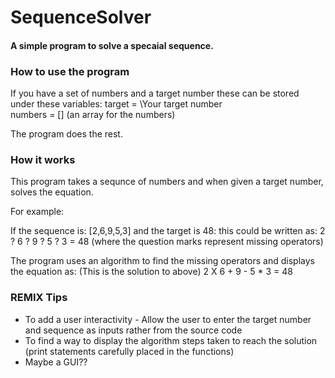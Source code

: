 # SequenceSolver
#### A simple program to solve a specaial sequence. ####

### How to use the program ###
If you have a set of numbers and a target number these can be stored under these variables:
target = \Your target number\
numbers = [] (an array for the numbers)

The program does the rest.

### How it works ###
This program takes a sequnce of numbers and when given a target number, solves the equation.

For example:

If the sequence is: [2,6,9,5,3] and the target is 48:
    this could be written as:
    2 ? 6 ? 9 ? 5 ? 3 = 48 (where the question marks represent missing operators)

The program uses an algorithm to find the missing operators and displays the equation as:
(This is the solution to above)
2 X 6 + 9 - 5 * 3 = 48

### REMIX Tips ###
+ To add a user interactivity - Allow the user to enter the target number and sequence as inputs rather from the source code
+ To find a way to display the algorithm steps taken to reach the solution (print statements carefully placed in the functions)
+ Maybe a GUI??

